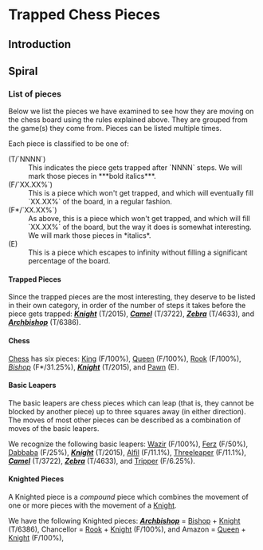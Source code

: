 # Trapped Chess Pieces

## Introduction

## Spiral

### List of pieces

Below we list the pieces we have examined to see how they are moving
on the chess board using the rules explained above. They are grouped
from the game(s) they come from. Pieces can be listed multiple times.

Each piece is classified to be one of:

<dl markdown="1">
<dt>(T/`NNNN`)</dt>
<dd>This indicates the piece gets trapped after `NNNN` steps. We will
    mark those pieces in ***bold italics***.</dd>
<dt>(F/`XX.XX%`)</dt>
<dd>This is a piece which won't get trapped, and which will eventually
    fill `XX.XX%` of the board, in a regular fashion.</dd>
<dt>(F*/`XX.XX%`)</dt>
<dd>As above, this is a piece which won't get trapped, and which will
    fill `XX.XX%` of the board, but the way it does is somewhat
    interesting. We will mark those pieces in *italics*.</dd>
<dt>(E)</dt>
<dd>This is a piece which escapes to infinity without filling a significant
    percentage of the board.</dd>
</dl>

#### Trapped Pieces

Since the trapped pieces are the most interesting, they deserve to be
listed in their own category, in order of the number of steps it takes
before the piece gets trapped:
[***Knight***](knight.html) (T/2015),
[***Camel***](camel.html) (T/3722),
[***Zebra***](zebra.html) (T/4633), and
[***Archbishop***](archbishop.html) (T/6386).

#### Chess

[Chess](#wiki) has six pieces:
[King](king.html) (F/100%),
[Queen](queen.html) (F/100%),
[Rook](rook.html) (F/100%),
[*Bishop*](bishop.html) (F*/31.25%),
[***Knight***](knight.html) (T/2015), and
[Pawn](pawn.html) (E).

#### Basic Leapers

The basic leapers are chess pieces which can leap (that is, they cannot
be blocked by another piece) up to three squares away (in either direction).
The moves of most other pieces can be described as a combination of
moves of the basic leapers.

We recognize the following basic leapers:
[Wazir](wazir.html) (F/100%),
[Ferz](ferz.html) (F/50%),
[Dabbaba](dabbaba.html) (F/25%),
[***Knight***](knight.html) (T/2015),
[Alfil](alfil.html) (F/11.1%),
[Threeleaper](threeleaper.html) (F/11.1%),
[***Camel***](camel.html) (T/3722),
[***Zebra***](zebra.html) (T/4633), and
[Tripper](tripper.html) (F/6.25%).

#### Knighted Pieces

A Knighted piece is a *compound* piece which combines the movement 
of one or more pieces with the movement of a [Knight](knight.html).

We have the following Knighted pieces:
[***Archbishop***](archbishop.html) =
[Bishop](bishop.html) + [Knight](knight.html) (T/6386),
Chancellor =
[Rook](rook.html) + [Knight](knight.html) (F/100%), and
Amazon =
[Queen](queen.html) + [Knight](knight.html) (F/100%),

